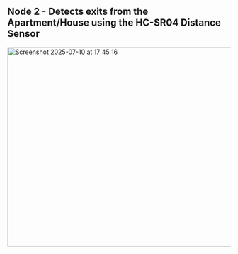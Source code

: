## Node 2 - Detects exits from the Apartment/House using the HC-SR04 Distance Sensor 


<img width="600" height="450" alt="Screenshot 2025-07-10 at 17 45 16" src="https://github.com/user-attachments/assets/6378a5c7-6b96-4525-96d5-9a691d7fe47d" />
